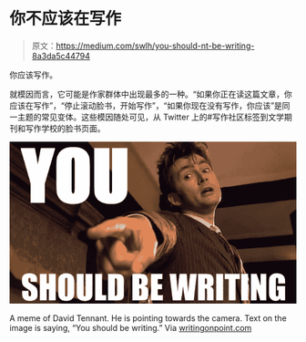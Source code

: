 # 你不应该在写作

> 原文：<https://medium.com/swlh/you-should-nt-be-writing-8a3da5c44794>

你应该写作。

就模因而言，它可能是作家群体中出现最多的一种。“如果你正在读这篇文章，你应该在写作”，“停止滚动脸书，开始写作”，“如果你现在没有写作，你应该”是同一主题的常见变体。这些模因随处可见，从 Twitter 上的#写作社区标签到文学期刊和写作学校的脸书页面。

![](img/b7535e3443a3141552aaecaf696b154b.png)

A meme of David Tennant. He is pointing towards the camera. Text on the image is saying, “You should be writing.” Via [writingonpoint.com](http://writingonpoint.com/post/productivity-baselines-writing-deadlines/)
